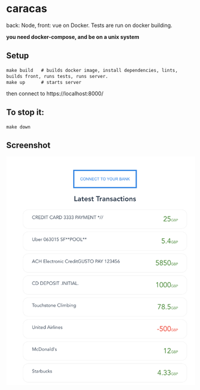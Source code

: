 # caracas

back: Node, front: vue on Docker. Tests are run on docker building.

**you need docker-compose, and be on a unix system**

## Setup
```
make build   # builds docker image, install dependencies, lints, builds front, runs tests, runs server.
make up      # starts server
```

then connect to https://localhost:8000/

## To stop it:
```
make down
```

## Screenshot
![Alt text](/src/assets/screenshot.png?raw=true "Screenshot")